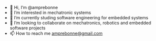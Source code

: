 - 👋 Hi, I’m @amprebonne
- 👀 I’m interested in mechatronic systems
- 🌱 I’m currently studing software engineering for embedded systems
- 💞️ I’m looking to collaborate on mechatronics, robotics and embedded software projects
- 📫 How to reach me amprebonne@gmail.com

<!---
amprebonne/amprebonne is a ✨ special ✨ repository because its `README.md` (this file) appears on your GitHub profile.
You can click the Preview link to take a look at your changes.
--->
